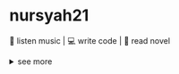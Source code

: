 # nursyah21
:musical_note: listen music | :computer: write code | :book: read novel

<details><summary>see more</summary>

---

[![bettersleep](https://github-readme-stats.vercel.app/api/pin/?username=nursyah21&repo=bettersleep&theme=tokyonight)](https://github.com/nursyah21/bettersleep)


![top lang](https://github-readme-stats.vercel.app/api/top-langs/?username=nursyah21&langs_count=8&theme=tokyonight&layout=compact)
</summary>
